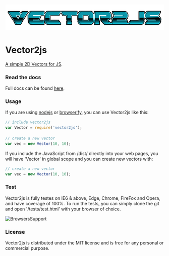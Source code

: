 ![Vector2js](./misc/logo.png)
=============================

# Vector2js
[A simple 2D Vectors for JS](https://ronenness.github.io/Vector2js/).

### Read the docs

Full docs can be found [here](https://ronenness.github.io/Vector2js/).

### Usage

If you are using [nodejs](https://nodejs.org/en/) or [browserify](http://browserify.org/), you can use Vector2js like this:

```javascript
// include vector2js
var Vector = require('vector2js');

// create a new vector
var vec = new Vector(10, 10);
```

If you include the JavaScript from /dist/ directly into your web pages, you will have 'Vector' in global scope and you can create new vectors with:

```javascript
// create a new vector
var vec = new Vector(10, 10);
```

### Test

Vector2js is fully testes on IE6 & above, Edge, Chrome, FireFox and Opera, and have coverage of 100%. To run the tests, you can simply clone the git and open '/tests/test.html' with your browser of choice.

![BrowsersSupport](./misc/support.png)

### License

Vector2js is distributed under the MIT license and is free for any personal or commercial purpose.

